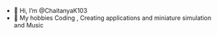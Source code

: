 - 👋 Hi, I’m @ChaitanyaK103
- 👀 My hobbies Coding , Creating applications and miniature simulation and Music
